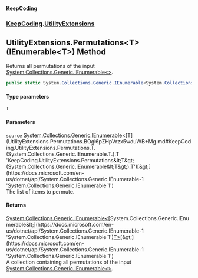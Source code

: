 #### [KeepCoding](index.md 'index')
### [KeepCoding](KeepCoding.md 'KeepCoding').[UtilityExtensions](UtilityExtensions.md 'KeepCoding.UtilityExtensions')
## UtilityExtensions.Permutations&lt;T&gt;(IEnumerable&lt;T&gt;) Method
Returns all permutations of the input [System.Collections.Generic.IEnumerable&lt;&gt;](https://docs.microsoft.com/en-us/dotnet/api/System.Collections.Generic.IEnumerable-1 'System.Collections.Generic.IEnumerable`1').
```csharp
public static System.Collections.Generic.IEnumerable<System.Collections.Generic.IEnumerable<T>> Permutations<T>(this System.Collections.Generic.IEnumerable<T> source);
```
#### Type parameters
<a name='KeepCoding.UtilityExtensions.Permutations.T.(System.Collections.Generic.IEnumerable.T.).T'></a>
`T`  
  
#### Parameters
<a name='KeepCoding.UtilityExtensions.Permutations.T.(System.Collections.Generic.IEnumerable.T.).source'></a>
`source` [System.Collections.Generic.IEnumerable&lt;](https://docs.microsoft.com/en-us/dotnet/api/System.Collections.Generic.IEnumerable-1 'System.Collections.Generic.IEnumerable`1')[T](UtilityExtensions.Permutations.BOgi6pZHpVrzx5wduWB+Mg.md#KeepCoding.UtilityExtensions.Permutations.T.(System.Collections.Generic.IEnumerable.T.).T 'KeepCoding.UtilityExtensions.Permutations&lt;T&gt;(System.Collections.Generic.IEnumerable&lt;T&gt;).T')[&gt;](https://docs.microsoft.com/en-us/dotnet/api/System.Collections.Generic.IEnumerable-1 'System.Collections.Generic.IEnumerable`1')  
The list of items to permute.
  
#### Returns
[System.Collections.Generic.IEnumerable&lt;](https://docs.microsoft.com/en-us/dotnet/api/System.Collections.Generic.IEnumerable-1 'System.Collections.Generic.IEnumerable`1')[System.Collections.Generic.IEnumerable&lt;](https://docs.microsoft.com/en-us/dotnet/api/System.Collections.Generic.IEnumerable-1 'System.Collections.Generic.IEnumerable`1')[T](UtilityExtensions.Permutations.BOgi6pZHpVrzx5wduWB+Mg.md#KeepCoding.UtilityExtensions.Permutations.T.(System.Collections.Generic.IEnumerable.T.).T 'KeepCoding.UtilityExtensions.Permutations&lt;T&gt;(System.Collections.Generic.IEnumerable&lt;T&gt;).T')[&gt;](https://docs.microsoft.com/en-us/dotnet/api/System.Collections.Generic.IEnumerable-1 'System.Collections.Generic.IEnumerable`1')[&gt;](https://docs.microsoft.com/en-us/dotnet/api/System.Collections.Generic.IEnumerable-1 'System.Collections.Generic.IEnumerable`1')  
A collection containing all permutations of the input [System.Collections.Generic.IEnumerable&lt;&gt;](https://docs.microsoft.com/en-us/dotnet/api/System.Collections.Generic.IEnumerable-1 'System.Collections.Generic.IEnumerable`1').
